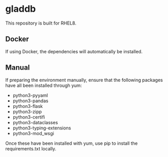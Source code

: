 # gladdb

This repository is built for RHEL8.

## Docker

If using Docker, the dependencies will automatically be installed.

## Manual

If preparing the environment manually, ensure that the following packages have all been installed through yum:
- python3-pyyaml
- python3-pandas
- python3-flask
- python3-zipp
- python3-certifi
- python3-dataclasses
- python3-typing-extensions
- python3-mod_wsgi

Once these have been installed with yum, use pip to install the requirements.txt locally.


